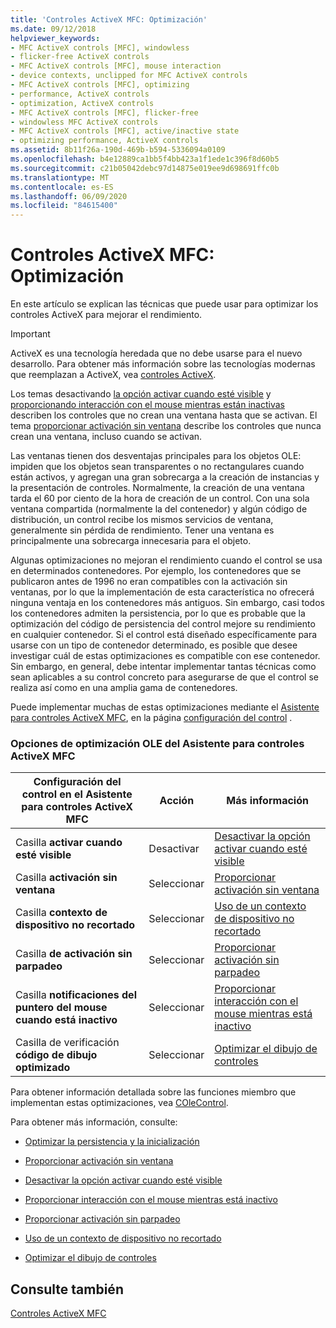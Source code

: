 ```yaml
---
title: 'Controles ActiveX MFC: Optimización'
ms.date: 09/12/2018
helpviewer_keywords:
- MFC ActiveX controls [MFC], windowless
- flicker-free ActiveX controls
- MFC ActiveX controls [MFC], mouse interaction
- device contexts, unclipped for MFC ActiveX controls
- MFC ActiveX controls [MFC], optimizing
- performance, ActiveX controls
- optimization, ActiveX controls
- MFC ActiveX controls [MFC], flicker-free
- windowless MFC ActiveX controls
- MFC ActiveX controls [MFC], active/inactive state
- optimizing performance, ActiveX controls
ms.assetid: 8b11f26a-190d-469b-b594-5336094a0109
ms.openlocfilehash: b4e12889ca1bb5f4bb423a1f1ede1c396f8d60b5
ms.sourcegitcommit: c21b05042debc97d14875e019ee9d698691ffc0b
ms.translationtype: MT
ms.contentlocale: es-ES
ms.lasthandoff: 06/09/2020
ms.locfileid: "84615400"
---
```

# <a name="mfc-activex-controls-optimization"></a>Controles ActiveX MFC: Optimización

En este artículo se explican las técnicas que puede usar para optimizar los controles ActiveX para mejorar el rendimiento.

>[!IMPORTANT]
> ActiveX es una tecnología heredada que no debe usarse para el nuevo desarrollo. Para obtener más información sobre las tecnologías modernas que reemplazan a ActiveX, vea [controles ActiveX](activex-controls.md).

Los temas desactivando [la opción activar cuando esté visible](turning-off-the-activate-when-visible-option.md) y [proporcionando interacción con el mouse mientras están inactivas](providing-mouse-interaction-while-inactive.md) describen los controles que no crean una ventana hasta que se activan. El tema [proporcionar activación sin ventana](providing-windowless-activation.md) describe los controles que nunca crean una ventana, incluso cuando se activan.

Las ventanas tienen dos desventajas principales para los objetos OLE: impiden que los objetos sean transparentes o no rectangulares cuando están activos, y agregan una gran sobrecarga a la creación de instancias y la presentación de controles. Normalmente, la creación de una ventana tarda el 60 por ciento de la hora de creación de un control. Con una sola ventana compartida (normalmente la del contenedor) y algún código de distribución, un control recibe los mismos servicios de ventana, generalmente sin pérdida de rendimiento. Tener una ventana es principalmente una sobrecarga innecesaria para el objeto.

Algunas optimizaciones no mejoran el rendimiento cuando el control se usa en determinados contenedores. Por ejemplo, los contenedores que se publicaron antes de 1996 no eran compatibles con la activación sin ventanas, por lo que la implementación de esta característica no ofrecerá ninguna ventaja en los contenedores más antiguos. Sin embargo, casi todos los contenedores admiten la persistencia, por lo que es probable que la optimización del código de persistencia del control mejore su rendimiento en cualquier contenedor. Si el control está diseñado específicamente para usarse con un tipo de contenedor determinado, es posible que desee investigar cuál de estas optimizaciones es compatible con ese contenedor. Sin embargo, en general, debe intentar implementar tantas técnicas como sean aplicables a su control concreto para asegurarse de que el control se realiza así como en una amplia gama de contenedores.

Puede implementar muchas de estas optimizaciones mediante el [Asistente para controles ActiveX MFC](reference/mfc-activex-control-wizard.md), en la página [configuración del control](reference/control-settings-mfc-activex-control-wizard.md) .

### <a name="mfc-activex-control-wizard-ole-optimization-options"></a>Opciones de optimización OLE del Asistente para controles ActiveX MFC

|Configuración del control en el Asistente para controles ActiveX MFC|Acción|Más información|
|-------------------------------------------------------|------------|----------------------|
|Casilla **activar cuando esté visible**|Desactivar|[Desactivar la opción activar cuando esté visible](turning-off-the-activate-when-visible-option.md)|
|Casilla **activación sin ventana**|Seleccionar|[Proporcionar activación sin ventana](providing-windowless-activation.md)|
|Casilla **contexto de dispositivo no recortado**|Seleccionar|[Uso de un contexto de dispositivo no recortado](using-an-unclipped-device-context.md)|
|Casilla **de activación sin parpadeo**|Seleccionar|[Proporcionar activación sin parpadeo](providing-flicker-free-activation.md)|
|Casilla **notificaciones del puntero del mouse cuando está inactivo**|Seleccionar|[Proporcionar interacción con el mouse mientras está inactivo](providing-mouse-interaction-while-inactive.md)|
|Casilla de verificación **código de dibujo optimizado**|Seleccionar|[Optimizar el dibujo de controles](optimizing-control-drawing.md)|

Para obtener información detallada sobre las funciones miembro que implementan estas optimizaciones, vea [COleControl](reference/colecontrol-class.md).

Para obtener más información, consulte:

- [Optimizar la persistencia y la inicialización](optimizing-persistence-and-initialization.md)

- [Proporcionar activación sin ventana](providing-windowless-activation.md)

- [Desactivar la opción activar cuando esté visible](turning-off-the-activate-when-visible-option.md)

- [Proporcionar interacción con el mouse mientras está inactivo](providing-mouse-interaction-while-inactive.md)

- [Proporcionar activación sin parpadeo](providing-flicker-free-activation.md)

- [Uso de un contexto de dispositivo no recortado](using-an-unclipped-device-context.md)

- [Optimizar el dibujo de controles](optimizing-control-drawing.md)

## <a name="see-also"></a>Consulte también

[Controles ActiveX MFC](mfc-activex-controls.md)
